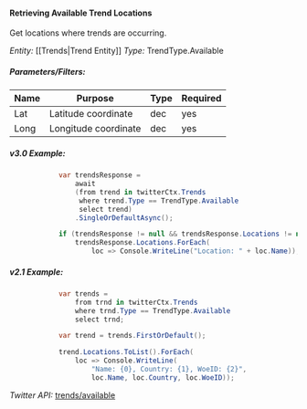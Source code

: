 #### Retrieving Available Trend Locations

Get locations where trends are occurring.

*Entity:* [[Trends|Trend Entity]]
*Type:* TrendType.Available

##### Parameters/Filters:

| Name | Purpose | Type | Required |
|------|---------|------|----------|
| Lat | Latitude coordinate | dec | yes |
| Long | Longitude coordinate | dec | yes |

##### v3.0 Example:

```c#
            var trendsResponse =
                await
                (from trend in twitterCtx.Trends
                 where trend.Type == TrendType.Available
                 select trend)
                .SingleOrDefaultAsync();

            if (trendsResponse != null && trendsResponse.Locations != null)
                trendsResponse.Locations.ForEach(
                    loc => Console.WriteLine("Location: " + loc.Name));
```

##### v2.1 Example:

```c#
            var trends =
                from trnd in twitterCtx.Trends
                where trnd.Type == TrendType.Available
                select trnd;

            var trend = trends.FirstOrDefault();

            trend.Locations.ToList().ForEach(
                loc => Console.WriteLine(
                    "Name: {0}, Country: {1}, WoeID: {2}",
                    loc.Name, loc.Country, loc.WoeID));
```

*Twitter API:* [trends/available](https://developer.twitter.com/en/docs/trends/locations-with-trending-topics/api-reference/get-trends-available)